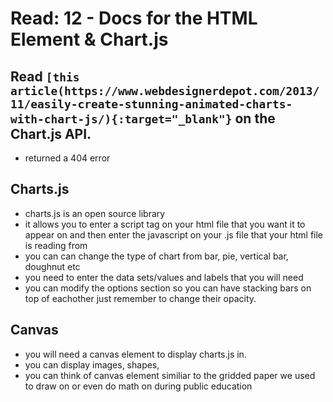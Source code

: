 # Read: 12 - Docs for the HTML <canvas> Element & Chart.js
## Read `[this article(https://www.webdesignerdepot.com/2013/11/easily-create-stunning-animated-charts-with-chart-js/){:target="_blank"}` on the Chart.js API.
* returned a 404 error
## Charts.js
* charts.js is an open source library
* it allows you to enter a script tag on your html file that you want it to appear on and then enter the javascript on your .js file that your html file is reading from
* you can can change the type of chart from bar, pie, vertical bar, doughnut etc 
* you need to enter the data sets/values and labels that you will need
* you can modify the options section so you can have stacking bars on top of eachother just remember to change their opacity.
## Canvas
* you will need a canvas element to display charts.js in.
* you can display images, shapes, 
* you can think of canvas element similiar to the gridded paper we used to draw on or even do math on during public education
